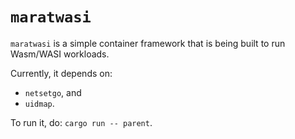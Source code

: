 # `maratwasi`

`maratwasi` is a simple container framework that is being built to run Wasm/WASI workloads.

Currently, it depends on:
- `netsetgo`, and
- `uidmap`.

To run it, do: `cargo run -- parent`.